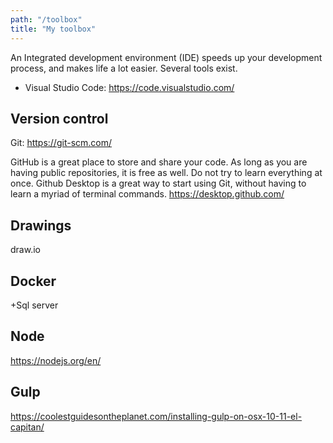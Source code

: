 ```yaml
---
path: "/toolbox"
title: "My toolbox"
---
```


An Integrated development environment (IDE) speeds up your development process, and makes life a lot easier. Several tools exist. 

* Visual Studio Code: https://code.visualstudio.com/



## Version control
Git: https://git-scm.com/

GitHub is a great place to store and share your code. As long as you are having public repositories, it is free as well. Do not try to learn everything at once. Github Desktop is a great way to start using Git, without having to learn a myriad of terminal commands. https://desktop.github.com/

## Drawings

draw.io

## Docker


+Sql server


## Node
https://nodejs.org/en/

## Gulp
https://coolestguidesontheplanet.com/installing-gulp-on-osx-10-11-el-capitan/

